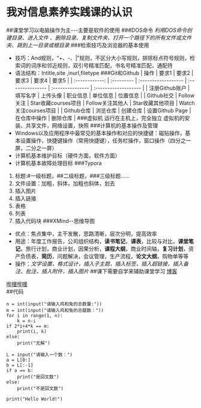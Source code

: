 # 我对信息素养实践课的认识  
##课堂学习以电脑操作为主---主要是软件的使用
###DOS命令
*利用DOS命令创建目录、进入文件 、删除目录、复制文件夹、打开一个路径下的所有文件或文件夹、跳到上一目录或根目录*
###检索技巧及浏览器的基本使用
- 技巧：And规则，“+、-、|”规则，不区分大小写规则，排除标点符号规则，检索词的词序和邻近规则，双引号精准匹配，书名号精准匹配，通配符
- 语法结构：Intitle,site ,inurl,filetype
###Git和Github
|      操作      | 要求1      | 要求2               | 要求3            | 要求4            | 要求5                |
| :------------: | :--------- | :------------------ | :--------------- | :--------------- | :------------------- |
| 注册Github账户 | 填写名字   | 上传头像            | 职业信息         | 单位信息         | 位置信息             |
|   Github社交   | Follow关注 | Star收藏courses项目 | Follow关注其他人 | Star收藏其他项目 | Watch关注courses项目 |
|   Github仓库   | 浏览仓库   | 创建仓库            | 设置Github Page  | 在仓库中操作     | 删除仓库             |
###虚拟机 
运行在主机上，完全独立
虚拟机的安装、共享文件，网络设置，快照 
###计算机的基本操作及管理
- Windows以及应用程序中最常见的基本操作和对应的快捷键：磁贴操作，基本设置操作，快捷键操作（常用快捷键），任务栏操作，窗口操作（四分之一屏，二分之一屏）
- 计算机基本维护目标（硬件方面，软件方面）
- 计算机基本故障处理目标
###Typora
1. 标题:#一级标题，##二级标题，###三级标题......
2. 文件设置：加粗，斜体，加粗也斜体，划去
3. 插入图片
4. 插入链接
5. 表格
6. 列表
7. 插入代码块
###XMind--思维导图 
- 优点：焦点集中，主干发散，思路清晰，层次分明，提高效率
- 用途：年度工作报告，公司组织结构，**读书笔记**，**课表**，比较与对比，**课堂笔记**，旅行计划，商业计划，因果分析，**课程大纲**，商业时间轴，**复习计划**，资产负债表，**简历**，问题解决，会议管理，生产流程，**论文大纲**，购物单等等
- 操作：*文字设置，格式设计，插入子主题，插入标签，插入超链接，插入备注、批注，插入附件，插入图片*
##课下需要自学来辅助课堂学习
[博客](https://blog.csdn.net/)

[哔哩哔哩](https://www.bilibili.com/)  
##代码
```
n = int(input("请输入鸡和兔的总数量:"))
m = int(input("请输入鸡和兔的总腿数："))
for i in range(1, n):
    k = n-i
if 2*i+4*k == m:
    print(i, k)
else:
    print("无解")
```
```
L = input("请输入一个数：")
a = L[0:]
b = L[:-1]
if a == b:
    print("是回文数")
else:
    print("不是回文数")
```
`print("Hello World!")`




